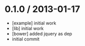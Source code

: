 
0.1.0 / 2013-01-17 
==================

  * [example] initial work
  * [lib] initial work
  * [bower] added jquery as dep
  * initial commit

